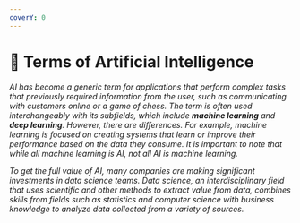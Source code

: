 ```yaml
---
coverY: 0
---
```


# 🧿 Terms of Artificial Intelligence

_AI has become a generic term for applications that perform complex tasks that previously required information from the user, such as communicating with customers online or a game of chess. The term is often used interchangeably with its subfields, which include **machine learning** and **deep learning**. However, there are differences. For example, machine learning is focused on creating systems that learn or improve their performance based on the data they consume. It is important to note that while all machine learning is AI, not all AI is machine learning._

_To get the full value of AI, many companies are making significant investments in data science teams. Data science, an interdisciplinary field that uses scientific and other methods to extract value from data, combines skills from fields such as statistics and computer science with business knowledge to analyze data collected from a variety of sources._
